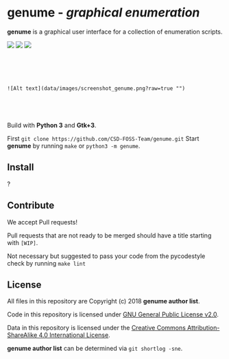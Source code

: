# genume - *graphical enumeration*

**genume** is a graphical user interface for a collection of enumeration scripts.

![](https://img.shields.io/travis/CSD-FOSS-Team/genume.svg)
![](https://img.shields.io/badge/python-3.3,%203.4,%203.5,%203.6-blue.svg)
![](https://img.shields.io/badge/license-GPLv2-lightgrey.svg)

```TEXT





![Alt text](data/images/screenshot_genume.png?raw=true "")





```

Build with **Python 3** and **Gtk+3**.

First `git clone https://github.com/CSD-FOSS-Team/genume.git`
Start **genume** by running `make` or `python3 -m genume`.

## Install

?

## Contribute

We accept Pull requests!

Pull requests that are not ready to be merged should have a title starting with `[WIP]`.

Not necessary but suggested to pass your code from the pycodestyle check by running `make lint`

## License

All files in this repository are Copyright (c) 2018 **genume author list**.

Code in this repository is licensed under [GNU General Public License v2.0](https://www.gnu.org/licenses/old-licenses/gpl-2.0.en.html).

Data in this repository is licensed under the
[Creative Commons Attribution-ShareAlike 4.0 International License](http://creativecommons.org/licenses/by-sa/4.0/).

**genume author list** can be determined via `git shortlog -sne`.
